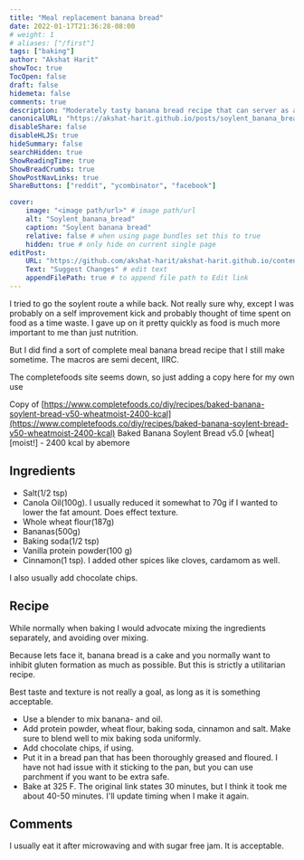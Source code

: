 ```yaml
---
title: "Meal replacement banana bread"
date: 2022-01-17T21:36:28-08:00
# weight: 1
# aliases: ["/first"]
tags: ["baking"]
author: "Akshat Harit"
showToc: true
TocOpen: false
draft: false
hidemeta: false
comments: true
description: "Moderately tasty banana bread recipe that can server as a full meal substitute"
canonicalURL: "https://akshat-harit.github.io/posts/soylent_banana_bread/"
disableShare: false
disableHLJS: true
hideSummary: false
searchHidden: true
ShowReadingTime: true
ShowBreadCrumbs: true
ShowPostNavLinks: true
ShareButtons: ["reddit", "ycombinator", "facebook"]

cover:
    image: "<image path/url>" # image path/url
    alt: "Soylent_banana_bread"
    caption: "Soylent banana bread"
    relative: false # when using page bundles set this to true
    hidden: true # only hide on current single page
editPost:
    URL: "https://github.com/akshat-harit/akshat-harit.github.io/content"
    Text: "Suggest Changes" # edit text
    appendFilePath: true # to append file path to Edit link
---
```


I tried to go the soylent route a while back. Not really sure why, except I was probably on a self improvement kick and probably thought of time spent on food as a time waste.
I gave up on it pretty quickly as food is much more important to me than just nutrition.

But I did find a sort of complete meal banana bread recipe that I still make sometime. The macros are semi decent, IIRC.

The completefoods site seems down, so just adding a copy here for my own use

Copy of
[https://www.completefoods.co/diy/recipes/baked-banana-soylent-bread-v50-wheatmoist-2400-kcal](https://www.completefoods.co/diy/recipes/baked-banana-soylent-bread-v50-wheatmoist-2400-kcal)
Baked Banana Soylent Bread v5.0 [wheat][moist!] - 2400 kcal by abemore

## Ingredients

- Salt(1/2 tsp)
- Canola Oil(100g). I usually reduced it somewhat to 70g if I wanted to lower the fat amount. Does effect texture.
- Whole wheat flour(187g)
- Bananas(500g)
- Baking soda(1/2 tsp)
- Vanilla protein powder(100 g)
- Cinnamon(1 tsp). I added other spices like cloves, cardamom as well.

I also usually add chocolate chips.

## Recipe

While normally when baking I would advocate mixing the ingredients separately, and avoiding over mixing.

Because lets face it, banana bread is a cake and you normally want to inhibit gluten formation as much as possible. But this is strictly a utilitarian recipe.

Best taste and texture is not really a goal, as long as it is something acceptable.

- Use a blender to mix banana- and oil.
- Add protein powder, wheat flour, baking soda, cinnamon and salt. Make sure to blend well to mix baking soda uniformly.
- Add chocolate chips, if using.
- Put it in a bread pan that has been thoroughly greased and floured. I have not had issue with it sticking to the pan, but you can use parchment if you want to be extra safe.
- Bake at 325 F. The original link states 30 minutes, but I think it took me about 40-50 minutes. I'll update timing when I make it again.

## Comments

I usually eat it after microwaving and with sugar free jam.
It is acceptable.
